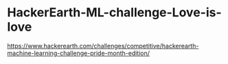# HackerEarth-ML-challenge-Love-is-love
https://www.hackerearth.com/challenges/competitive/hackerearth-machine-learning-challenge-pride-month-edition/
